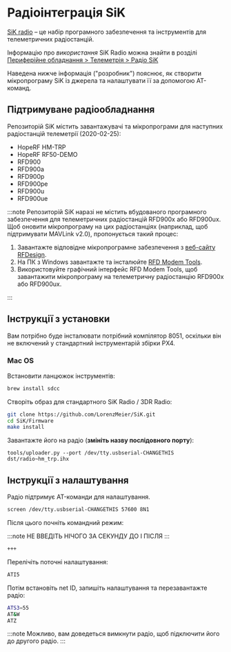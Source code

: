 # Радіоінтеграція SiK

[SiK radio](https://github.com/LorenzMeier/SiK) – це набір програмного забезпечення та інструментів для телеметричних радіостанцій.

Інформацію про _використання_ SiK Radio можна знайти в розділі [Периферійне обладнання > Телеметрія > Радіо SiK](../telemetry/sik_radio.md)

Наведена нижче інформація ("розробник") пояснює, як створити мікропрограму SiK із джерела та налаштувати її за допомогою AT-команд.

## Підтримуване радіообладнання

Репозиторій SiK містить завантажувачі та мікропрограми для наступних радіостанцій телеметрії (2020-02-25):

- HopeRF HM-TRP
- HopeRF RF50-DEMO
- RFD900
- RFD900a
- RFD900p
- RFD900pe
- RFD900u
- RFD900ue

:::note
Репозиторій SiK наразі не містить вбудованого програмного забезпечення для телеметричних радіостанцій RFD900x або RFD900ux. Щоб оновити мікропрограму на цих радіостанціях (наприклад, щоб підтримувати MAVLink v2.0), пропонується такий процес:

1. Завантажте відповідне мікропрограмне забезпечення з [веб-сайту RFDesign](https://files.rfdesign.com.au/firmware/).
1. На ПК з Windows завантажте та інсталюйте [RFD Modem Tools](https://files.rfdesign.com.au/tools/).
1. Використовуйте графічний інтерфейс RFD Modem Tools, щоб завантажити мікропрограму на телеметричну радіостанцію RFD900x або RFD900ux.

:::

## Інструкції з установки

Вам потрібно буде інсталювати потрібний компілятор 8051, оскільки він не включений у стандартний інструментарій збірки PX4.

### Mac OS

Встановити ланцюжок інструментів:

```sh
brew install sdcc
```

Створіть образ для стандартного SiK Radio / 3DR Radio:

```sh
git clone https://github.com/LorenzMeier/SiK.git
cd SiK/Firmware
make install
```

Завантажте його на радіо \(**змініть назву послідовного порту**\):

```
tools/uploader.py --port /dev/tty.usbserial-CHANGETHIS dst/radio~hm_trp.ihx
```

## Інструкції з налаштування

Радіо підтримує AT-команди для налаштування.

```sh
screen /dev/tty.usbserial-CHANGETHIS 57600 8N1
```

Після цього почніть командний режим:

:::note
НЕ ВВЕДІТЬ НІЧОГО ЗА СЕКУНДУ ДО І ПІСЛЯ
:::

```sh
+++
```

Перелічіть поточні налаштування:

```sh
ATI5
```

Потім встановіть net ID, запишіть налаштування та перезавантажте радіо:

```sh
ATS3=55
AT&W
ATZ
```

:::note
Можливо, вам доведеться вимкнути радіо, щоб підключити його до другого радіо.
:::

